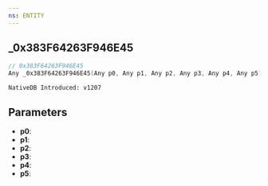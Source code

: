```yaml
---
ns: ENTITY
---
```

## _0x383F64263F946E45

```c
// 0x383F64263F946E45
Any _0x383F64263F946E45(Any p0, Any p1, Any p2, Any p3, Any p4, Any p5);
```

```
NativeDB Introduced: v1207
```

## Parameters
* **p0**:
* **p1**:
* **p2**:
* **p3**:
* **p4**:
* **p5**:
